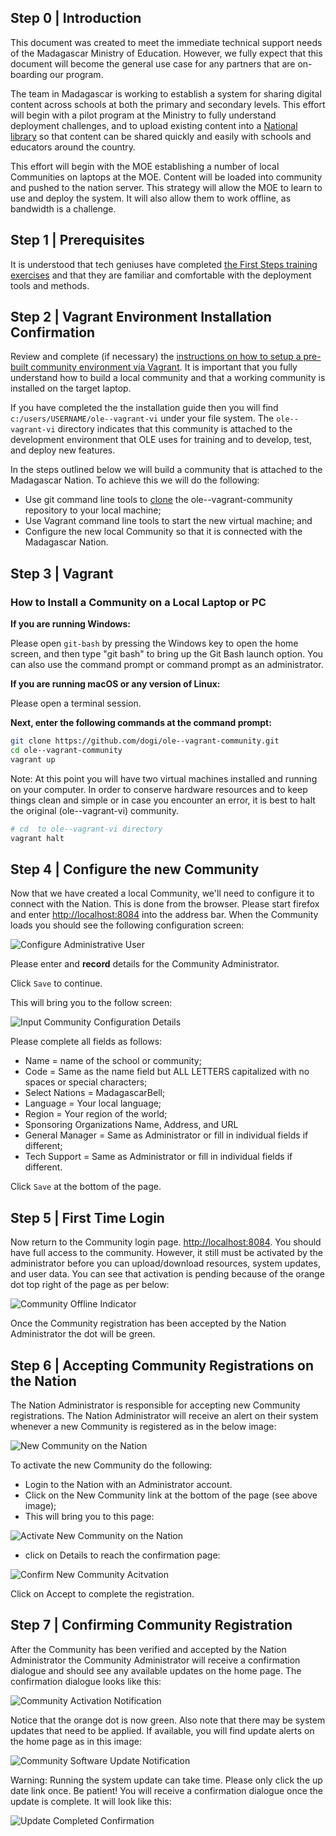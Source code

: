## Step 0 | Introduction

This document was created to meet the immediate technical support needs of the Madagascar Ministry of Education. However, we fully expect that this document will become the general use case for any partners that are on-boarding our program.

The team in Madagascar is working to establish a system for sharing digital content across schools at both the primary and secondary levels. This effort will begin with a pilot program at the Ministry to fully understand deployment challenges, and to upload existing content into a [National library](http://madagascarbell.ole.org) so that content can be shared quickly and easily with schools and educators around the country.

This effort will begin with the MOE establishing a number of local Communities on laptops at the MOE. Content will be loaded into community and pushed to the nation server. This strategy will allow the MOE to learn to use and deploy the system. It will also allow them to work offline, as bandwidth is a challenge.

## Step 1 | Prerequisites

It is understood that tech geniuses have completed [the First Steps training exercises](#!./pages/vi/vi-first-steps.md) and that they are familiar and comfortable with the deployment tools and methods. 

## Step 2 | Vagrant Environment Installation Confirmation

Review and complete (if necessary) the [instructions on how to setup a pre-built community environment via Vagrant](#!./pages/vi/vi-vagrant.md). It is important that you fully understand how to build a local community and that a working community is installed on the target laptop. 

If you have completed the the installation guide then you will find `c:/users/USERNAME/ole--vagrant-vi` under your file system. The `ole--vagrant-vi` directory indicates that this community is attached to the development environment that OLE uses for training and to develop, test, and deploy new features.

In the steps outlined below we will build a community that is attached to the Madagascar Nation. To achieve this we will do the following:

* Use git command line tools to [clone](#!./pages/vi/vi-github-and-repositories.md#Clone_your_GitHub_repository_username.github.io) the ole--vagrant-community repository to your local machine;
* Use Vagrant command line tools to start the new virtual machine; and
* Configure the new local Community so that it is connected with the Madagascar Nation.

## Step 3 | Vagrant

### How to Install a Community on a Local Laptop or PC

**If you are running Windows:**

Please open `git-bash` by pressing the Windows key to open the home screen, and then type "git bash" to bring up the Git Bash launch option. You can also use the command prompt or command prompt as an administrator.

**If you are running macOS or any version of Linux:**

Please open a terminal session.

**Next, enter the following commands at the command prompt:**

```bash
git clone https://github.com/dogi/ole--vagrant-community.git
cd ole--vagrant-community
vagrant up
```
Note: At this point you will have two virtual machines installed and running on your computer. In order to conserve hardware resources and to keep things clean and simple or in case you encounter an error, it is best to halt the original (ole--vagrant-vi) community.

```bash
# cd  to ole--vagrant-vi directory
vagrant halt
```

## Step 4 | Configure the new Community

Now that we have created a local Community, we'll need to configure it to connect with the Nation. This is done from the browser. Please start firefox and enter [http://localhost:8084](http://localhost:8084) into the address bar. When the Community loads you should see the following configuration screen:

![Configure Administrative User](images/tg-community-admin-config.png)

Please enter and **record** details for the Community Administrator.

Click `Save` to continue.

This will bring you to the follow screen:

![Input Community Configuration Details](images/tg-community-admin-config-details.png)

Please complete all fields as follows:

* Name = name of the school or community;
* Code = Same as the name field but ALL LETTERS capitalized with no spaces or special characters;
* Select Nations = MadagascarBell;
* Language = Your local language;
* Region = Your region of the world;
* Sponsoring Organizations Name, Address, and URL
* General Manager = Same as Administrator or fill in individual fields if different;
* Tech Support = Same as Administrator or fill in individual fields if different.

Click `Save` at the bottom of the page.

## Step 5 | First Time Login

Now return to the Community login page. [http://localhost:8084](http://localhost:8084). You should have full access to the community. However, it still must be activated by the administrator before you can upload/download resources, system updates, and user data. You can see that activation is pending because of the orange dot top right of the page as per below:

![Community Offline Indicator](images/tg-community-admin-config-offline.png)

Once the Community registration has been accepted by the Nation Administrator the dot will be green.

## Step 6 | Accepting Community Registrations on the Nation

The Nation Administrator is responsible for accepting new Community registrations. The Nation Administrator will receive an alert on their system whenever a new Community is registered as in the below image:

![New Community on the Nation](images/tg-community-admin-config-nation-new.png)

To activate the new Community do the following:

* Login to the Nation with an Administrator account.
* Click on the New Community link at the bottom of the page (see above image);
* This will bring you to this page:

![Activate New Community on the Nation](images/tg-community-admin-config-activate.png)

* click on Details to reach the confirmation page:

![Confirm New Community Acitvation](images/tg-community-admin-config-activate-confirmation.png)

Click on Accept to complete the registration.

## Step 7 | Confirming Community Registration

After the Community has been verified and accepted by the Nation Administrator the Community Administrator will receive a confirmation dialogue and should see any available updates on the home page. The confirmation dialogue looks like this:

![Community Activation Notification](images/tg-community-admin-config-activation-notification.png)

Notice that the orange dot is now green. Also note that there may be system updates that need to be applied. If available, you will find update alerts on the home page as in this image:

![Community Software Update Notification](images/tg-community-admin-config-update-notification.png)

Warning: Running the system update can take time. Please only click the up date link once. Be patient! You will receive a confirmation dialogue once the update is complete. It will look like this:

![Update Completed Confirmation](images/tg-community-admin-config-update-confirmation.png)